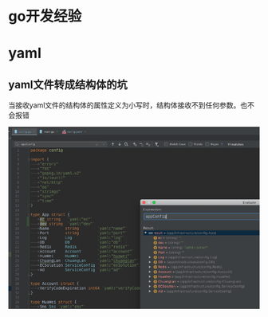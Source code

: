 # go开发经验

# yaml

## yaml文件转成结构体的坑

当接收yaml文件的结构体的属性定义为小写时，结构体接收不到任何参数。也不会报错

![image-20200411121402198](go开发经验.assets/image-20200411121402198.png)